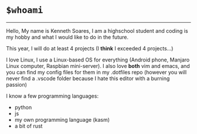 # `$whoami`
---
Hello, My name is Kenneth Soares, I am a highschool student and coding is my hobby and what I would like to do in the future.
 
This year, I will do at least 4 projects (I **think** I exceeded 4 projects...)

I love Linux, I use a Linux-based OS for everything (Android phone, Manjaro Linux computer, Raspbian mini-server). I also love **both** vim and emacs, and you can find my config files for them in my .dotfiles repo (however you will never find a .vscode folder because I hate this editor with a burning passion)


I know a few programming languages:
- python
- js
- my own programming language (kasm)
- a bit of rust

<!---
ken-soares/ken-soares is a ✨ special ✨ repository because its `README.md` (this file) appears on your GitHub profile.
You can click the Preview link to take a look at your changes.
--->
